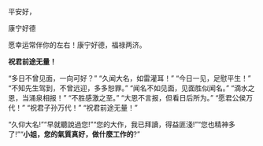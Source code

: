 平安好，  

康宁好德

愿幸运常伴你的左右！康宁好德，福禄两济。


**祝君前途无量！**

“多日不曾见面，一向可好？”
“久闻大名，如雷灌耳！”
“今日一见，足慰平生！”
“不知先生驾到，不曾远迎，多多恕罪。”
“闻名不如见面，见面胜似闻名。”
“滴水之恩，当涌泉相报！”
“不胜感激之至。”
“大恩不言报，但看日后所为。”
“愿君公侯万代！”
“祝君子孙万代！”
“祝君前途无量！”

“久仰大名!”“早就聽說過您!”“您的大作，我已拜讀，得益匪淺!”“您也精神多了!”“**小姐，您的氣質真好，做什麼工作的**?”


